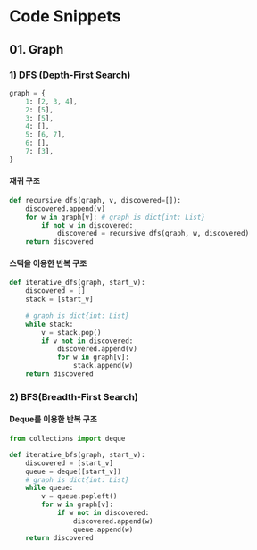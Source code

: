 # Code Snippets



## 01. Graph

### 1) DFS (Depth-First Search)

```python
graph = {
    1: [2, 3, 4],
    2: [5], 
    3: [5],
    4: [],
    5: [6, 7],
    6: [],
    7: [3],
}
```



#### 재귀 구조

```python
def recursive_dfs(graph, v, discovered=[]):
    discovered.append(v)
    for w in graph[v]: # graph is dict{int: List}
        if not w in discovered:
            discovered = recursive_dfs(graph, w, discovered)
    return discovered
```



#### 스택을 이용한 반복 구조

```python
def iterative_dfs(graph, start_v):
    discovered = []
    stack = [start_v]
    
    # graph is dict{int: List}
    while stack:
        v = stack.pop()
        if v not in discovered:
            discovered.append(v)
            for w in graph[v]:
                stack.append(w)
    return discovered
```



### 2) BFS(Breadth-First Search)

#### Deque를 이용한 반복 구조

```python
from collections import deque

def iterative_bfs(graph, start_v):
    discovered = [start_v]
    queue = deque([start_v])
    # graph is dict{int: List}
    while queue:
        v = queue.popleft()
        for w in graph[v]:
            if w not in discovered:
                discovered.append(w)
                queue.append(w)
    return discovered
```

